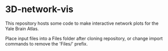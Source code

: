 # 3D-network-vis
This repository hosts some code to make interactive network plots for the Yale Brain Atlas. 

Place input files into a Files folder after cloning repository, or change import commands to remove the 'Files/' prefix. 
